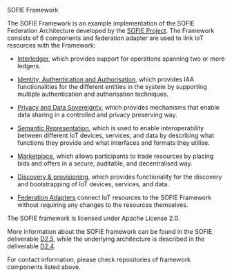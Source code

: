 SOFIE Framework

The SOFIE Framework is an example implementation of the SOFIE Federation Architecture developed by the [SOFIE Project](https://www.sofie-iot.eu). The Framework consists of 6 components and federation adapter are used to link IoT resources with the Framework:

* [Interledger](https://github.com/SOFIE-project/Interledger), which provides support for operations spanning two or more ledgers.

* [Identity, Authentication and Authorisation](https://github.com/SOFIE-project/identity-authentication-authorization), which provides IAA functionalities for the different entities in the system by supporting multiple authentication and authorisation techniques.

* [Privacy and Data Sovereignty](https://github.com/SOFIE-project/Privacy-and-Data-Sovereignty), which provides mechanisms that enable data sharing in a controlled and privacy preserving way.

* [Semantic Representation](https://github.com/SOFIE-project/Semantic-Representation), which is used to enable interoperability between different IoT devices, services, and data by describing what functions they provide and what interfaces and formats they utilise.

* [Marketplace](https://github.com/SOFIE-project/Marketplace), which allows participants to trade resources by placing bids and offers in a secure, auditable, and decentralised way.

* [Discovery & provisioning](https://github.com/SOFIE-project/Discovery-and-Provisioning), which provides functionality for the discovery and bootstrapping of IoT devices, services, and data.

* [Federation Adapters](https://github.com/SOFIE-project/Federation-Adapters) connect IoT resources to the SOFIE Framework without requiring any changes to the resources themselves.

The SOFIE framework is licensed under Apache License 2.0.

More information about the SOFIE framework can be found in the SOFIE deliverable [D2.5](https://media.voog.com/0000/0042/0957/files/SOFIE_D2.5-Federation_Framework%2C_2nd_version.pdf), while the underlying architecture is described in the deliverable [D2.4](https://media.voog.com/0000/0042/0957/files/SOFIE_D2.4-Federation_Architecture_2nd_version_v1.00.pdf).

For contact information, please check repositories of framework components listed above.


